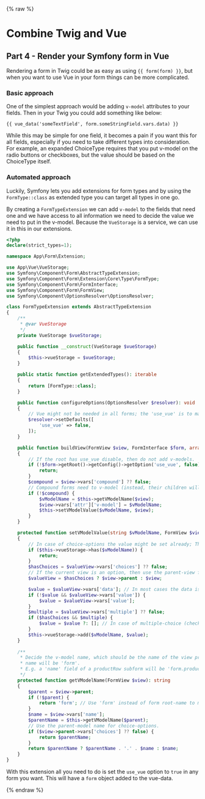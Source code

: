 {% raw %}
# Combine Twig and Vue
## Part 4 - Render your Symfony form in Vue

Rendering a form in Twig could be as easy as using `{{ form(form) }}`, but when you want to use Vue in your
form things can be more complicated.

### Basic approach
One of the simplest approach would be adding `v-model` attributes to your fields.
Then in your Twig you could add something like below:
```twig
{{ vue_data('someTextField', form.someStringField.vars.data) }}
```

While this may be simple for one field, it becomes a pain if you want this for all fields, especially if you need
to take different types into consideration. For example, an expanded ChoiceType requires
that you put v-model on the radio buttons or checkboxes, but the value should be based on the ChoiceType itself.

### Automated approach

Luckily, Symfony lets you add extensions for form types and by using the `FormType::class` as extended type you
can target all types in one go.

By creating a `FormTypeExtension` we can add `v-model` to the fields that need one and we have access to all
information we need to decide the value we need to put in the v-model. Because the `VueStorage` is a service,
we can use it in this in our extensions.

```php
<?php
declare(strict_types=1);

namespace App\Form\Extension;

use App\Vue\VueStorage;
use Symfony\Component\Form\AbstractTypeExtension;
use Symfony\Component\Form\Extension\Core\Type\FormType;
use Symfony\Component\Form\FormInterface;
use Symfony\Component\Form\FormView;
use Symfony\Component\OptionsResolver\OptionsResolver;

class FormTypeExtension extends AbstractTypeExtension
{
    /**
     * @var VueStorage
     */
    private VueStorage $vueStorage;

    public function __construct(VueStorage $vueStorage)
    {
        $this->vueStorage = $vueStorage;
    }

    public static function getExtendedTypes(): iterable
    {
        return [FormType::class];
    }

    public function configureOptions(OptionsResolver $resolver): void
    {
        // Vue might not be needed in all forms; the 'use_vue' is to make sure it can be enabled only when needed.
        $resolver->setDefaults([
            'use_vue' => false,
        ]);
    }

    public function buildView(FormView $view, FormInterface $form, array $options)
    {
        // If the root has use_vue disable, then do not add v-models.
        if (!$form->getRoot()->getConfig()->getOption('use_vue', false)) {
            return;
        }
        $compound = $view->vars['compound'] ?? false;
        // Compound forms need to v-model (instead, their children will have v-models)
        if (!$compound) {
            $vModelName = $this->getVModelName($view);
            $view->vars['attr']['v-model'] = $vModelName;
            $this->setVModelValue($vModelName, $view);
        }
    }

    protected function setVModelValue(string $vModelName, FormView $view)
    {
        // In case of choice-options the value might be set already; There's no need to repeat.
        if ($this->vueStorage->has($vModelName)) {
            return;
        }
        $hasChoices = $valueView->vars['choices'] ?? false;
        // If the current view is an option, then use the parent-view for deciding what value to use.
        $valueView = $hasChoices ? $view->parent : $view;

        $value = $valueView->vars['data']; // In most cases the data is what we need.
        if (!$value && $valueView->vars['value']) {
            $value = $valueView->vars['value'];
        }
        $multiple = $valueView->vars['multiple'] ?? false;
        if ($hasChoices && $multiple) {
            $value = $value ?: []; // In case of multiple-choice (checkboxes/multi-select), the value must be an array.
        }
        $this->vueStorage->add($vModelName, $value);
    }
    
    /**
     * Decide the v-model name, which should be the name of the view prefixed by its ancestor names, where the root
     * name will be 'form'.
     * E.g. a 'name' field of a productRow subform will be 'form.productRow.name'
     */
    protected function getVModelName(FormView $view): string
    {
        $parent = $view->parent;
        if (!$parent) {
            return 'form'; // Use 'form' instead of form root-name to make it easier to reference form-models.
        }
        $name = $view->vars['name'];
        $parentName = $this->getVModelName($parent);
        // Use the parent-model name for choice-options.
        if ($view->parent->vars['choices'] ?? false) {
            return $parentName;
        }
        return $parentName ? $parentName . '.' . $name : $name;
    }
}
```

With this extension all you need to do is set the `use_vue` option to `true` in any form you want. 
This will have a `form` object added to the vue-data.

{% endraw %}